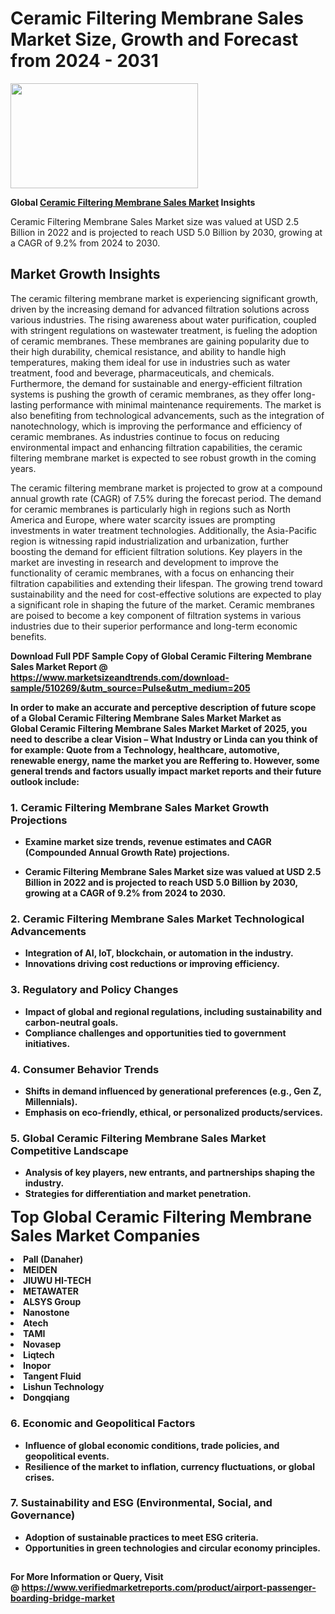<H1>Ceramic Filtering Membrane Sales Market Size, Growth and Forecast from 2024 - 2031</H1><img class="aligncenter size-medium wp-image-584254" src="https://thirdeyenews.in/wp-content/uploads/2024/09/Global-Market-Research-300x168.jpeg" alt="" width="300" height="168" /><p><strong>Global&nbsp;<a href="https://www.marketsizeandtrends.com/download-sample/510269/&amp;utm_source=Pulse&amp;utm_medium=205">Ceramic Filtering Membrane Sales Market</a> Insights</strong></p><p>Ceramic Filtering Membrane Sales Market size was valued at USD 2.5 Billion in 2022 and is projected to reach USD 5.0 Billion by 2030, growing at a CAGR of 9.2% from 2024 to 2030.</p><p><h2>Market Growth Insights</h2> <p>The ceramic filtering membrane market is experiencing significant growth, driven by the increasing demand for advanced filtration solutions across various industries. The rising awareness about water purification, coupled with stringent regulations on wastewater treatment, is fueling the adoption of ceramic membranes. These membranes are gaining popularity due to their high durability, chemical resistance, and ability to handle high temperatures, making them ideal for use in industries such as water treatment, food and beverage, pharmaceuticals, and chemicals. Furthermore, the demand for sustainable and energy-efficient filtration systems is pushing the growth of ceramic membranes, as they offer long-lasting performance with minimal maintenance requirements. The market is also benefiting from technological advancements, such as the integration of nanotechnology, which is improving the performance and efficiency of ceramic membranes. As industries continue to focus on reducing environmental impact and enhancing filtration capabilities, the ceramic filtering membrane market is expected to see robust growth in the coming years.</p> <p><strong></strong></p> <p>The ceramic filtering membrane market is projected to grow at a compound annual growth rate (CAGR) of 7.5% during the forecast period. The demand for ceramic membranes is particularly high in regions such as North America and Europe, where water scarcity issues are prompting investments in water treatment technologies. Additionally, the Asia-Pacific region is witnessing rapid industrialization and urbanization, further boosting the demand for efficient filtration solutions. Key players in the market are investing in research and development to improve the functionality of ceramic membranes, with a focus on enhancing their filtration capabilities and extending their lifespan. The growing trend toward sustainability and the need for cost-effective solutions are expected to play a significant role in shaping the future of the market. Ceramic membranes are poised to become a key component of filtration systems in various industries due to their superior performance and long-term economic benefits.</p> <p><strong></p><p><span class=""><strong>Download Full PDF Sample Copy of Global Ceramic Filtering Membrane Sales Market Report</strong> @ <a href="https://www.marketsizeandtrends.com/download-sample/510269/&amp;utm_source=Pulse&amp;utm_medium=205" target="_blank">https://www.marketsizeandtrends.com/download-sample/510269/&amp;utm_source=Pulse&amp;utm_medium=205</a></span></p><p>In order to make an accurate and perceptive description of future scope of a Global&nbsp;Ceramic Filtering Membrane Sales Market Market as Global&nbsp;Ceramic Filtering Membrane Sales Market Market of 2025, you need to describe a clear Vision &ndash; What Industry or Linda can you think of for example: Quote from a Technology, healthcare, automotive, renewable energy, name the market you are Reffering to. However, some general trends and factors usually impact market reports and their future outlook include:</p><h3>1.&nbsp;<strong>Ceramic Filtering Membrane Sales Market Growth Projections</strong></h3><ul><li>Examine market size trends, revenue estimates and CAGR (Compounded Annual Growth Rate) projections.</li><li><p>Ceramic Filtering Membrane Sales Market size was valued at USD 2.5 Billion in 2022 and is projected to reach USD 5.0 Billion by 2030, growing at a CAGR of 9.2% from 2024 to 2030.</p></li></ul><h3>2.&nbsp;<strong>Ceramic Filtering Membrane Sales Market Technological Advancements</strong></h3><ul><li>Integration of AI, IoT, blockchain, or automation in the industry.</li><li>Innovations driving cost reductions or improving efficiency.</li></ul><h3>3.&nbsp;<strong>Regulatory and Policy Changes</strong></h3><ul><li>Impact of global and regional regulations, including sustainability and carbon-neutral goals.</li><li>Compliance challenges and opportunities tied to government initiatives.</li></ul><h3>4.&nbsp;<strong>Consumer Behavior Trends</strong></h3><ul><li>Shifts in demand influenced by generational preferences (e.g., Gen Z, Millennials).</li><li>Emphasis on eco-friendly, ethical, or personalized products/services.</li></ul><h3>5.&nbsp;<strong>Global Ceramic Filtering Membrane Sales Market Competitive Landscape</strong></h3><ul><li>Analysis of key players, new entrants, and partnerships shaping the industry.</li><li>Strategies for differentiation and market penetration.</li></ul><p data-pm-slice="1 1 []"><span style="color: inherit; font-family: inherit; font-size: 25px;">Top Global Ceramic Filtering Membrane Sales Market Companies</span></p><div class="" data-test-id=""><p><li>Pall (Danaher)</li><li> MEIDEN</li><li> JIUWU HI-TECH</li><li> METAWATER</li><li> ALSYS Group</li><li> Nanostone</li><li> Atech</li><li> TAMI</li><li> Novasep</li><li> Liqtech</li><li> Inopor</li><li> Tangent Fluid</li><li> Lishun Technology</li><li> Dongqiang</li></p></div><h3>6.&nbsp;<strong>Economic and Geopolitical Factors</strong></h3><ul><li>Influence of global economic conditions, trade policies, and geopolitical events.</li><li>Resilience of the market to inflation, currency fluctuations, or global crises.</li></ul><h3>7.&nbsp;<strong>Sustainability and ESG (Environmental, Social, and Governance)</strong></h3><ul><li>Adoption of sustainable practices to meet ESG criteria.</li><li>Opportunities in green technologies and circular economy principles.</li></ul><h2><strong style="font-size: 14px;">For More Information or Query, Visit @&nbsp;</strong><a style="background-color: #ffffff; font-size: 14px;" href="https://www.marketsizeandtrends.com/report/ceramic-filtering-membrane-sales-market/" target="_blank">https://www.verifiedmarketreports.com/product/airport-passenger-boarding-bridge-market</a></h2>
